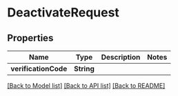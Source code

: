 # DeactivateRequest

## Properties
Name | Type | Description | Notes
------------ | ------------- | ------------- | -------------
**verificationCode** | **String** |  | 

[[Back to Model list]](../README.md#documentation-for-models) [[Back to API list]](../README.md#documentation-for-api-endpoints) [[Back to README]](../README.md)


